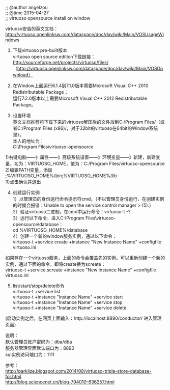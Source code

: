 ;; @author angelzou    
;; @time 2015-04-27    
;; virtuoso opensource install on window    

virtuoso安装的英文文档：http://virtuoso.openlinksw.com/dataspace/doc/dav/wiki/Main/VOSUsageWindows    

1. 下载virtuoso pre-built版本   
virtuoso open source edition下载链接：      
http://sourceforge.net/projects/virtuoso/files/     
（http://virtuoso.openlinksw.com/dataspace/doc/dav/wiki/Main/VOSDownload）    

2. 在Window上面运行6.1.4到7.1.0版本需要Microsoft Visual C++ 2010 Redistributable Package；         
   运行7.2.0版本以上需要Microsoft Visual C++ 2012 Redistributable Package。          

3. 设置环境              
英文文档推荐将下载下来的virtuoso解压后的文件放到C:/Program Files/（或者C:/Program Files              (x86)/，对于32bit的virtuoso在64bit的Window系统里）。             
本人的地址为：             
C:\Program Files\virtuoso-opensource             

1)右键电脑——》属性——》高级系统设置——》环境变量——》新建，新建变量，名为：VIRTUOSO_HOME，值为：C:/Program                Files/virtuoso-opensource
2)编辑PATH变量，添加          
;%VIRTUOSO_HOME%/bin;%VIRTUOSO_HOME%/lib                
3)点击确认并退出           

4. 创建运行实例             
1）以管理员的身份运行命令提示符cmd。（不以管理员身份运行，在创建实例的时候会报错：Unable to open the service control manager  > (5).）              
2）验证virtuoso二进制，在cmd中运行命令：virtuoso-t -?               
3）运行以下命令，进入C:\Program Files\virtuoso-opensource\database：                
cd %VIRTUOSO_HOME%/database                  
4）创建一个新的window服务实例，通过以下命令：                    
virtuoso-t +service create +instance "New Instance Name" +configfile virtuoso.ini               

如果存在一个virtuoso服务，上面的命令会覆盖先的实例。可以重新创建一个新的实例，通过下面的命令，即将create换为screate：            
virtuoso-t +service screate +instance "New Instance Name" +configfile virtuoso.ini               


5. list/start/stop/delete命令               
virtuoso-t +service list                  
virtuoso-t +instance "Instance Name" +service start                
virtuoso-t +instance "Instance Name" +service stop                
virtuoso-t +instance "Instance Name" +service delete             

(启动实例之后，在网页上面输入：http://localhost:8890/conductor/  进入管理页面)                

说明：             
默认管理员账户密码为：dba/dba                 
服务器管理界面默认端口为：8890                   
sql实例访问端口为：1111                


参考：             
http://parklize.blogspot.com/2014/08/virtuoso-triple-store-database-for.html                     
http://blog.sciencenet.cn/blog-794010-636257.html                
